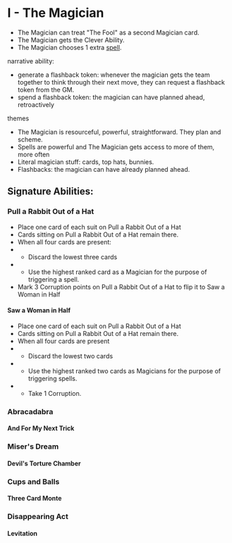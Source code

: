 # I - The Magician

* The Magician can treat "The Fool" as a second Magician card.
* The Magician gets the Clever Ability.
* The Magician chooses 1 extra [spell](../magic.md).

narrative ability:
 - generate a flashback token: whenever the magician gets the team together to think through their next move, they can request a flashback token from the GM.
 - spend a flashback token: the magician can have planned ahead, retroactively

themes
 - The Magician is resourceful, powerful, straightforward. They plan and scheme.
 - Spells are powerful and The Magician gets access to more of them, more often
 - Literal magician stuff: cards, top hats, bunnies.
 - Flashbacks: the magician can have already planned ahead.

## Signature Abilities:

### Pull a Rabbit Out of a Hat
 * Place one card of each suit on Pull a Rabbit Out of a Hat
 * Cards sitting on Pull a Rabbit Out of a Hat remain there.
 * When all four cards are present:
 * * Discard the lowest three cards
 * * Use the highest ranked card as a Magician for the purpose of triggering a spell.
 * Mark 3 Corruption points on Pull a Rabbit Out of a Hat to flip it to Saw a Woman in Half

#### Saw a Woman in Half
 * Place one card of each suit on Pull a Rabbit Out of a Hat
 * Cards sitting on Pull a Rabbit Out of a Hat remain there.
 * When all four cards are present
 * * Discard the lowest two cards
 * * Use the highest ranked two cards as Magicians for the purpose of triggering spells.
 * * Take 1 Corruption.


### Abracadabra

#### And For My Next Trick

### Miser's Dream

#### Devil's Torture Chamber

### Cups and Balls

#### Three Card Monte

### Disappearing Act

#### Levitation
